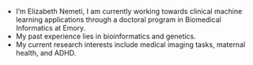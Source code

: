 - I’m Elizabeth Nemeti, I am currently working towards clinical machine learning applications through a doctoral program in Biomedical Informatics at Emory. 
- My past experience lies in bioinformatics and genetics. 
- My current research interests include medical imaging tasks, maternal health, and ADHD.
